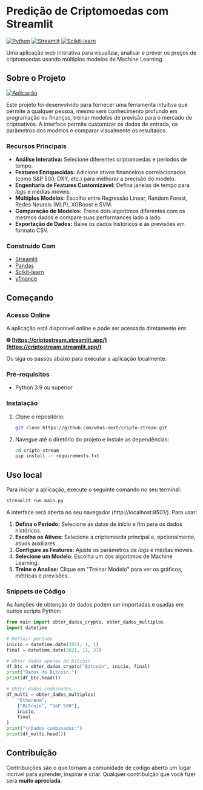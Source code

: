 # Predição de Criptomoedas com Streamlit

[![Python](https://img.shields.io/badge/Python-3.9%2B-blue.svg)](https://www.python.org/downloads/)
[![Streamlit](https://img.shields.io/badge/Streamlit-1.0%2B-orange.svg)](https://streamlit.io)
[![Scikit-learn](https://img.shields.io/badge/Scikit--learn-Ready-brightgreen.svg)](https://scikit-learn.org/)

Uma aplicação web interativa para visualizar, analisar e prever os preços de criptomoedas usando múltiplos modelos de Machine Learning.

## Sobre o Projeto

[![Aplicação](https://i.postimg.cc/jd3QKZSq/Crip2.png)](https://postimg.cc/vc96t7nC)

Este projeto foi desenvolvido para fornecer uma ferramenta intuitiva que permite a qualquer pessoa, mesmo sem conhecimento profundo em programação ou finanças, treinar modelos de previsão para o mercado de criptoativos. A interface permite customizar os dados de entrada, os parâmetros dos modelos e comparar visualmente os resultados.

### Recursos Principais

- **Análise Interativa:** Selecione diferentes criptomoedas e períodos de tempo.
- **Features Enriquecidas:** Adicione ativos financeiros correlacionados (como S&P 500, DXY, etc.) para melhorar a precisão do modelo.
- **Engenharia de Features Customizável:** Defina janelas de tempo para *lags* e médias móveis.
- **Múltiplos Modelos:** Escolha entre Regressão Linear, Random Forest, Redes Neurais (MLP), XGBoost e SVM.
- **Comparação de Modelos:** Treine dois algoritmos diferentes com os mesmos dados e compare suas performances lado a lado.
- **Exportação de Dados:** Baixe os dados históricos e as previsões em formato CSV.

### Construído Com

*   [Streamlit](https://streamlit.io/)
*   [Pandas](https://pandas.pydata.org/)
*   [Scikit-learn](https://scikit-learn.org/)
*   [yfinance](https://pypi.org/project/yfinance/)

## Começando

### Acesso Online
A aplicação está disponível online e pode ser acessada diretamente em:

**🌐 [https://criptostream.streamlit.app/](https://criptostream.streamlit.app/)**

Ou siga os passos abaixo para executar a aplicação localmente.

### Pré-requisitos

- Python 3.9 ou superior

### Instalação

1.  Clone o repositório:
    ```bash
    git clone https://github.com/whos-next/cripto-stream.git
    ```
2.  Navegue até o diretório do projeto e instale as dependências:
    ```bash
    cd cripto-stream
    pip install -r requirements.txt
    ```

## Uso local


Para iniciar a aplicação, execute o seguinte comando no seu terminal:

```bash
streamlit run main.py
```

A interface será aberta no seu navegador (http://localhost:8501/). Para usar:

1.  **Defina o Período:** Selecione as datas de início e fim para os dados históricos.
2.  **Escolha os Ativos:** Selecione a criptomoeda principal e, opcionalmente, ativos auxiliares.
3.  **Configure as Features:** Ajuste os parâmetros de *lags* e médias móveis.
4.  **Selecione um Modelo:** Escolha um dos algoritmos de Machine Learning.
5.  **Treine e Analise:** Clique em "Treinar Modelo" para ver os gráficos, métricas e previsões.

### Snippets de Código

As funções de obtenção de dados podem ser importadas e usadas em outros scripts Python:

```python
from main import obter_dados_crypto, obter_dados_multiplos
import datetime

# Definir período
inicio = datetime.date(2021, 1, 1)
final = datetime.date(2021, 12, 31)

# Obter dados apenas do Bitcoin
df_btc = obter_dados_crypto("Bitcoin", inicio, final)
print("Dados do Bitcoin:")
print(df_btc.head())

# Obter dados combinados
df_multi = obter_dados_multiplos(
    "Ethereum",
    ["Bitcoin", "S&P 500"],
    inicio,
    final
)
print("\nDados combinados:")
print(df_multi.head())
```


## Contribuição

Contribuições são o que tornam a comunidade de código aberto um lugar incrível para aprender, inspirar e criar. Qualquer contribuição que você fizer será **muito apreciada**.
